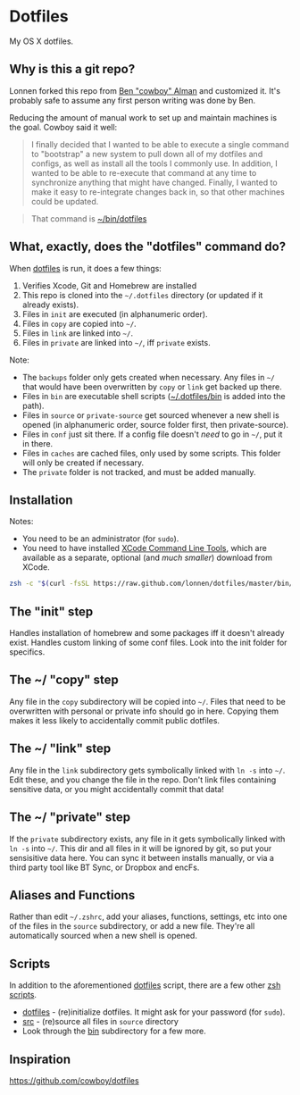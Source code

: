 # Dotfiles

My OS X dotfiles.

## Why is this a git repo?

Lonnen forked this repo from [Ben "cowboy" Alman](https://github.com/cowboy/dotfiles) and customized it. It's probably safe to assume any first person writing was done by Ben.

Reducing the amount of manual work to set up and maintain machines is the goal.  Cowboy said it well:

> I finally decided that I wanted to be able to execute a single command to "bootstrap" a new system to pull down all of my dotfiles and configs, as well as install all the tools I commonly use. In addition, I wanted to be able to re-execute that command at any time to synchronize anything that might have changed. Finally, I wanted to make it easy to re-integrate changes back in, so that other machines could be updated.

> That command is [~/bin/dotfiles][dotfiles]

[dotfiles]: https://github.com/lonnen/dotfiles/blob/master/bin/dotfiles
[bin]: https://github.com/lonnen/dotfiles/tree/master/bin

## What, exactly, does the "dotfiles" command do?

When [dotfiles][dotfiles] is run, it does a few things:

1. Verifies Xcode, Git and Homebrew are installed
2. This repo is cloned into the `~/.dotfiles` directory (or updated if it already exists).
2. Files in `init` are executed (in alphanumeric order).
3. Files in `copy` are copied into `~/`.
4. Files in `link` are linked into `~/`.
5. Files in `private` are linked into `~/`, iff `private` exists.

Note:

* The `backups` folder only gets created when necessary. Any files in `~/` that would have been overwritten by `copy` or `link` get backed up there.
* Files in `bin` are executable shell scripts ([~/.dotfiles/bin][bin] is added into the path).
* Files in `source` or `private-source` get sourced whenever a new shell is opened (in alphanumeric order, source folder first, then private-source).
* Files in `conf` just sit there. If a config file doesn't _need_ to go in `~/`, put it in there.
* Files in `caches` are cached files, only used by some scripts. This folder will only be created if necessary.
* The `private` folder is not tracked, and must be added manually.

## Installation
Notes:

* You need to be an administrator (for `sudo`).
* You need to have installed [XCode Command Line Tools](https://developer.apple.com/downloads/index.action?=command%20line%20tools), which are available as a separate, optional (and _much smaller_) download from XCode.

```sh
zsh -c "$(curl -fsSL https://raw.github.com/lonnen/dotfiles/master/bin/dotfiles)" && source ~/.zshrc
```

## The "init" step

Handles installation of homebrew and some packages iff it doesn't already exist. Handles custom linking of some conf files. Look into the init folder for specifics.

## The ~/ "copy" step
Any file in the `copy` subdirectory will be copied into `~/`. Files that need to be overwritten with personal or private info should go in here. Copying them makes it less likely to accidentally commit public dotfiles.

## The ~/ "link" step
Any file in the `link` subdirectory gets symbolically linked with `ln -s` into `~/`. Edit these, and you change the file in the repo. Don't link files containing sensitive data, or you might accidentally commit that data!

## The ~/ "private" step
If the `private` subdirectory exists, any file in it gets symbolically linked with `ln -s` into `~/`. This dir and all files in it will be ignored by git, so put your sensisitive data here. You can sync it between installs manually, or via a third party tool like BT Sync, or Dropbox and encFs.

## Aliases and Functions
Rather than edit `~/.zshrc`, add your aliases, functions, settings, etc into one of the files in the `source` subdirectory, or add a new file. They're all automatically sourced when a new shell is opened.

## Scripts
In addition to the aforementioned [dotfiles][dotfiles] script, there are a few other [zsh scripts][bin].

* [dotfiles][dotfiles] - (re)initialize dotfiles. It might ask for your password (for `sudo`).
* [src](https://github.com/lonnen/dotfiles/blob/master/link/.zsh) - (re)source all files in `source` directory
* Look through the [bin][bin] subdirectory for a few more.

## Inspiration
<https://github.com/cowboy/dotfiles>
